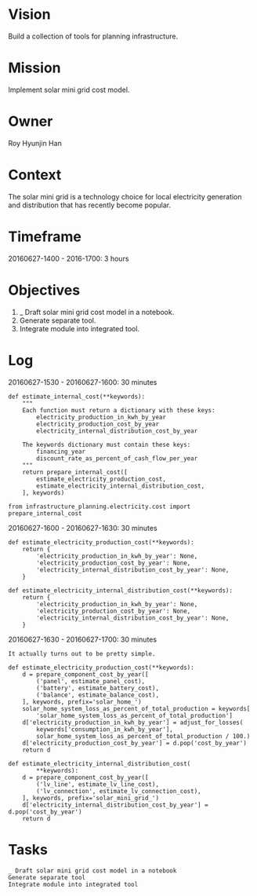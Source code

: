 # Vision
Build a collection of tools for planning infrastructure.

# Mission
Implement solar mini grid cost model.

# Owner
Roy Hyunjin Han

# Context
The solar mini grid is a technology choice for local electricity generation and distribution that has recently become popular.

# Timeframe
20160627-1400 - 2016-1700: 3 hours

# Objectives
1. _ Draft solar mini grid cost model in a notebook.
2. Generate separate tool.
3. Integrate module into integrated tool.

# Log
20160627-1530 - 20160627-1600: 30 minutes

	def estimate_internal_cost(**keywords):
        """
        Each function must return a dictionary with these keys:
            electricity_production_in_kwh_by_year
            electricity_production_cost_by_year
            electricity_internal_distribution_cost_by_year

        The keywords dictionary must contain these keys:
            financing_year
            discount_rate_as_percent_of_cash_flow_per_year
        """
		return prepare_internal_cost([
			estimate_electricity_production_cost,
			estimate_electricity_internal_distribution_cost,
		], keywords)

    from infrastructure_planning.electricity.cost import prepare_internal_cost

20160627-1600 - 20160627-1630: 30 minutes

    def estimate_electricity_production_cost(**keywords):
        return {
            'electricity_production_in_kwh_by_year': None,
            'electricity_production_cost_by_year': None,
            'electricity_internal_distribution_cost_by_year': None,
        }

    def estimate_electricity_internal_distribution_cost(**keywords):
        return {
            'electricity_production_in_kwh_by_year': None,
            'electricity_production_cost_by_year': None,
            'electricity_internal_distribution_cost_by_year': None,
        }

20160627-1630 - 20160627-1700: 30 minutes

    It actually turns out to be pretty simple.

    def estimate_electricity_production_cost(**keywords):
        d = prepare_component_cost_by_year([
            ('panel', estimate_panel_cost),
            ('battery', estimate_battery_cost),
            ('balance', estimate_balance_cost),
        ], keywords, prefix='solar_home_')
        solar_home_system_loss_as_percent_of_total_production = keywords[
            'solar_home_system_loss_as_percent_of_total_production']
        d['electricity_production_in_kwh_by_year'] = adjust_for_losses(
            keywords['consumption_in_kwh_by_year'],
            solar_home_system_loss_as_percent_of_total_production / 100.)
        d['electricity_production_cost_by_year'] = d.pop('cost_by_year')
        return d

    def estimate_electricity_internal_distribution_cost(
            **keywords):
        d = prepare_component_cost_by_year([
            ('lv_line', estimate_lv_line_cost),
            ('lv_connection', estimate_lv_connection_cost),
        ], keywords, prefix='solar_mini_grid_')
        d['electricity_internal_distribution_cost_by_year'] = d.pop('cost_by_year')
        return d

# Tasks

    _ Draft solar mini grid cost model in a notebook
    Generate separate tool
    Integrate module into integrated tool
